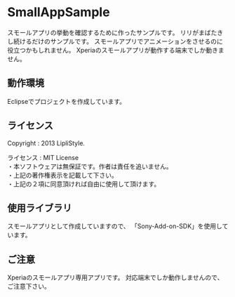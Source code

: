 SmallAppSample
==============

スモールアプリの挙動を確認するために作ったサンプルです。
リリがまばたきし続けるだけのサンプルです。
スモールアプリでアニメーションをさせるのに役立つかもしれません。
Xperiaのスモールアプリが動作する端末でしか動きません。

動作環境
------
Eclipseでプロジェクトを作成しています。

ライセンス
------
 Copyright  : 2013 LipliStyle.
 
 ライセンス : MIT License  
 ・本ソフトウェアは無保証です。作者は責任を追いません。  
 ・上記の著作権表示を記載して下さい。  
 ・上記の２項に同意頂ければ自由に使用して頂けます。  

使用ライブラリ
-----
スモールアプリとして作成していますので、
「Sony-Add-on-SDK」を使用しています。

ご注意
------
Xperiaのスモールアプリ専用アプリです。
対応端末でしか動作しませんので、ご注意下さい。

